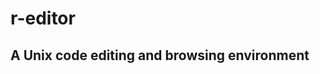 # r-editor
A Unix code editing and browsing environment
--------------------------------------------
